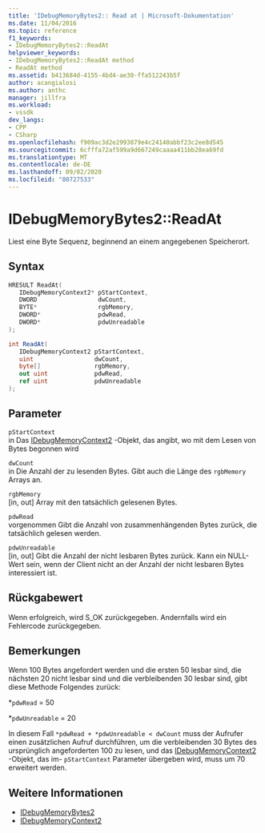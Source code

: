 ```yaml
---
title: 'IDebugMemoryBytes2:: Read at | Microsoft-Dokumentation'
ms.date: 11/04/2016
ms.topic: reference
f1_keywords:
- IDebugMemoryBytes2::ReadAt
helpviewer_keywords:
- IDebugMemoryBytes2::ReadAt method
- ReadAt method
ms.assetid: b413684d-4155-4bd4-ae30-ffa512243b5f
author: acangialosi
ms.author: anthc
manager: jillfra
ms.workload:
- vssdk
dev_langs:
- CPP
- CSharp
ms.openlocfilehash: f909ac3d2e2993879e4c24140abbf23c2ee8d545
ms.sourcegitcommit: 6cfffa72af599a9d667249caaaa411bb28ea69fd
ms.translationtype: MT
ms.contentlocale: de-DE
ms.lasthandoff: 09/02/2020
ms.locfileid: "80727533"
---
```

# <a name="idebugmemorybytes2readat"></a>IDebugMemoryBytes2::ReadAt
Liest eine Byte Sequenz, beginnend an einem angegebenen Speicherort.

## <a name="syntax"></a>Syntax

```cpp
HRESULT ReadAt( 
   IDebugMemoryContext2* pStartContext,
   DWORD                 dwCount,
   BYTE*                 rgbMemory,
   DWORD*                pdwRead,
   DWORD*                pdwUnreadable
);
```

```csharp
int ReadAt(
   IDebugMemoryContext2 pStartContext,
   uint                 dwCount,
   byte[]               rgbMemory,
   out uint             pdwRead,
   ref uint             pdwUnreadable
);
```

## <a name="parameters"></a>Parameter
`pStartContext`\
in Das [IDebugMemoryContext2](../../../extensibility/debugger/reference/idebugmemorycontext2.md) -Objekt, das angibt, wo mit dem Lesen von Bytes begonnen wird

`dwCount`\
in Die Anzahl der zu lesenden Bytes. Gibt auch die Länge des `rgbMemory` Arrays an.

`rgbMemory`\
[in, out] Array mit den tatsächlich gelesenen Bytes.

`pdwRead`\
vorgenommen Gibt die Anzahl von zusammenhängenden Bytes zurück, die tatsächlich gelesen werden.

`pdwUnreadable`\
[in, out] Gibt die Anzahl der nicht lesbaren Bytes zurück. Kann ein NULL-Wert sein, wenn der Client nicht an der Anzahl der nicht lesbaren Bytes interessiert ist.

## <a name="return-value"></a>Rückgabewert
 Wenn erfolgreich, wird S_OK zurückgegeben. Andernfalls wird ein Fehlercode zurückgegeben.

## <a name="remarks"></a>Bemerkungen
 Wenn 100 Bytes angefordert werden und die ersten 50 lesbar sind, die nächsten 20 nicht lesbar sind und die verbleibenden 30 lesbar sind, gibt diese Methode Folgendes zurück:

 *`pdwRead` = 50

 *`pdwUnreadable` = 20

 In diesem Fall `*pdwRead + *pdwUnreadable < dwCount` muss der Aufrufer einen zusätzlichen Aufruf durchführen, um die verbleibenden 30 Bytes des ursprünglich angeforderten 100 zu lesen, und das [IDebugMemoryContext2](../../../extensibility/debugger/reference/idebugmemorycontext2.md) -Objekt, das im- `pStartContext` Parameter übergeben wird, muss um 70 erweitert werden.

## <a name="see-also"></a>Weitere Informationen
- [IDebugMemoryBytes2](../../../extensibility/debugger/reference/idebugmemorybytes2.md)
- [IDebugMemoryContext2](../../../extensibility/debugger/reference/idebugmemorycontext2.md)
